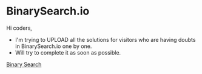 # BinarySearch.io

Hi coders,
- I'm trying to UPLOAD all the solutions for visitors who are having doubts in BinarySearch.io one by one.
- Will try to complete it as soon as possible.

[Binary Search](https://binarysearch.com/@/DivyanshGupta02)
